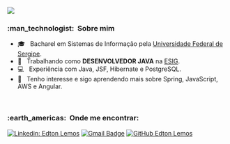 ![](https://komarev.com/ghpvc/?username=edtonlemos&color=006bed) 

<h3> :man_technologist: &nbsp;Sobre mim </h3>

- 🎓 &nbsp; Bacharel em Sistemas de Informação pela <a href="https://www.ufs.br/">Universidade Federal de Sergipe</a>.
- 💼 &nbsp; Trabalhando como **DESENVOLVEDOR JAVA** na <a href="https://www.linkedin.com/company/esigsoftware/mycompany/">ESIG</a>.
- :computer: &nbsp; Experiência com Java, JSF, Hibernate e PostgreSQL.
- 🌱 &nbsp; Tenho interesse e sigo aprendendo mais sobre Spring, JavaScript, AWS e Angular.

<br/>
<!--
<a href="https://github.com/edtonlemos">
  <img height="180em" src="https://github-readme-stats.vercel.app/api?username=edtonlemos&theme=dracula&show_icons=true" />
</a>
--!>

<h3> :earth_americas: &nbsp;Onde me encontrar: </h3> 

[![Linkedin: Edton Lemos](https://img.shields.io/badge/-edtonlemos-blue?style=flat-square&logo=Linkedin&logoColor=white&link=https://www.linkedin.com/in/edtonlemos/)](https://www.linkedin.com/in/edtonlemos/)
[![Gmail Badge](https://img.shields.io/badge/-lemosedton@gmail.com-006bed?style=flat-square&logo=Gmail&logoColor=white&link=mailto:lemosedton@gmail.com)](mailto:lemosedton@gmail.com)
[![GitHub Edton Lemos]( https://img.shields.io/github/followers/edtonlemos?label=follow&style=social)](https://github.com/edtonlemos)
